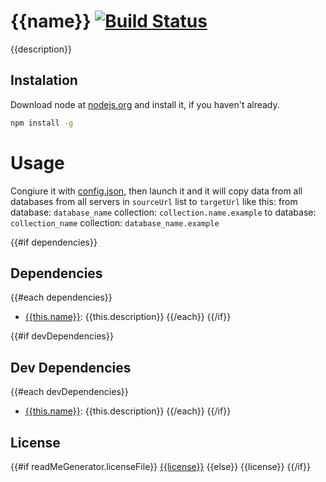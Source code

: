 # {{name}} [![Build Status](https://travis-ci.org/VOID404/MongoDB-convert.png?branch=master)](https://travis-ci.org/VOID404/MongoDB-convert)

{{description}}

## Instalation

Download node at [nodejs.org](https://nodejs.org/en/) and install it, if you haven't already.
```sh
npm install -g
```

# Usage

Congiure it with [config.json](config.json), then launch it and
it will copy data from all databases from all servers in `sourceUrl` list to `targetUrl` like this:
from database: `database_name` collection: `collection.name.example` to database: `collection_name` collection: `database_name.example`

{{#if dependencies}}
## Dependencies

{{#each dependencies}}
- [{{this.name}}]({{this.homepage}}): {{this.description}}
{{/each}}
{{/if}}

{{#if devDependencies}}
## Dev Dependencies

{{#each devDependencies}}
- [{{this.name}}]({{this.homepage}}): {{this.description}}
{{/each}}
{{/if}}

## License

{{#if readMeGenerator.licenseFile}}
[{{license}}]({{readMeGenerator.licenseFile}})
{{else}}
{{license}}
{{/if}}
